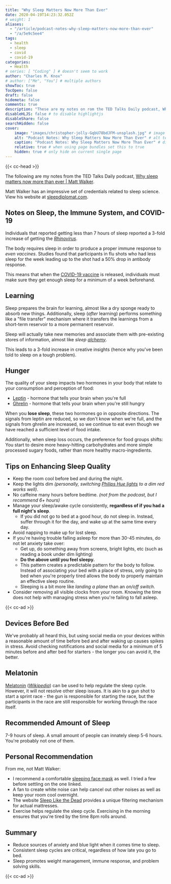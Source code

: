 ```yaml
---
title: "Why Sleep Matters Now More Than Ever"
date: 2020-04-19T14:23:32.052Z
# weight: 1
aliases:
  - "/article/podcast-notes-why-sleep-matters-now-more-than-ever"
  - "/a/5e9c5ee4"
tags:
  - health
  - sleep
  - covid
  - covid-19
categories:
  - Health
# series: [ "Coding" ] # doesn't seem to work
author: "Charles M. Knox"
# author: ["Me", "You"] # multiple authors
showToc: true
TocOpen: false
draft: false
hidemeta: false
comments: true
description: "These are my notes on rom the TED Talks Daily podcast, Why sleep matters now more than ever, by Matt Walker."
disableHLJS: false # to disable highlightjs
disableShare: false
searchHidden: false
cover:
    image: "images/christopher-jolly-GqbU78bdJFM-unsplash.jpg" # image path/url
    alt: "Podcast Notes: Why Sleep Matters Now More Than Ever" # alt text
    caption: "Podcast Notes: Why Sleep Matters Now More Than Ever" # display caption under cover
    relative: true # when using page bundles set this to true
    hidden: true # only hide on current single page
---
```


{{< cc-head >}}

The following are my notes from the TED Talks Daily podcast, [Why sleep matters now more than ever | Matt Walker](https://open.spotify.com/episode/1jPMGB4vggny21di8nOnVz?si=2bShtVfzRSyND6-mTRUxhg).

Matt Walker has an impressive set of credentials related to sleep science. View his website at [sleepdiplomat.com](https://www.sleepdiplomat.com/).

## Notes on Sleep, the Immune System, and COVID-19

Individuals that reported getting less than 7 hours of sleep reported a 3-fold increase of getting the [_Rhinovirus_](https://en.wikipedia.org/wiki/Rhinovirus).

The body requires sleep in order to produce a proper immune response to _even vaccines_. Studies found that participants in flu shots who had less sleep for the week leading up to the shot had a 50% drop in antibody response.

This means that when the [COVID-19 vaccine](https://en.wikipedia.org/wiki/COVID-19_vaccine)  is released, individuals must make sure they get enough sleep for a minimum of a week beforehand.

## Learning

Sleep prepares the brain for learning, almost like a dry sponge ready to absorb new things. Additionally, sleep (_after_ learning) performs something like a "file transfer" mechanism where it transfers the learnings from a short-term reservoir to a more permanent reservoir.

Sleep will actually take new memories and associate them with pre-existing stores of information, almost like _sleep [alchemy](https://en.wikipedia.org/wiki/Alchemy)_.

This leads to a 3-fold increase in creative insights (hence why you've been told to sleep on a tough problem).

## Hunger

The quality of your sleep impacts two hormones in your body that relate to your consumption and perception of food:

* [Leptin](https://en.wikipedia.org/wiki/Leptin) - hormone that tells your brain when you're full
* [Ghrelin](https://en.wikipedia.org/wiki/Ghrelin) - hormone that tells your brain when you're still hungry

When you **lose sleep**, these two hormones go in opposite directions. The signals from leptin are reduced, so we don't know when we're full, and the signals from ghrelin are increased, so we continue to eat even though we have reached a sufficient level of food intake.

Additionally, when sleep loss occurs, the preference for food groups shifts: You start to desire more heavy-hitting carbohydrates and more simple processed sugary foods, rather than more healthy macro-ingredients.

## Tips on Enhancing Sleep Quality

* Keep the room cool before bed and during the night.
* Keep the lights dim *(personally, switching [Philips Hue lights](https://amzn.to/2ymE25b) to a dim red works well)*.
* No caffeine many hours before bedtime. _(not from the podcast, but I recommend 6+ hours)_
* Manage your sleep/awake cycle consistently, **regardless of if you had a full night's sleep**.
  * If you did not go to bed at a good hour, do not sleep in. Instead, suffer through it for the day, and wake up at the same time every day.
* Avoid napping to make up for lost sleep.
* If you're having trouble falling asleep for more than 30-45 minutes, do not let anxiety take over:
  * Get up, do something away from screens, bright lights, etc (such as reading a book under dim lighting)
  * **Do the above until you feel sleepy.**
  * This pattern creates a predictable pattern for the body to follow. Instead of associating your bed with a place of stress, only going to bed when you're properly tired allows the body to properly maintain an effective sleep routine.
  * Sleeping is a bit more like _landing a plane_ than an _on/off switch_.
* Consider removing all visible clocks from your room. Knowing the time does not help with managing stress when you're failing to fall asleep.

{{< cc-ad >}}

## Devices Before Bed

We've probably all heard this, but using social media on your devices within a reasonable amount of time before bed and after waking up causes spikes in stress. Avoid checking notifications and social media for a minimum of 5 minutes before and after bed for starters - the longer you can avoid it, the better.

## Melatonin

[Melatonin](https://amzn.to/2ypzye3) (*[Wikipedia](https://en.wikipedia.org/wiki/Melatonin)*) can be used to help regulate the sleep cycle. However, it will not resolve other sleep issues. It is akin to a gun shot to start a sprint race - the gun is responsible for starting the race, but the participants in the race are still responsible for working through the race itself.

## Recommended Amount of Sleep

7-9 hours of sleep. A small amount of people can innately sleep 5-6 hours. You're probably not one of them.

## Personal Recommendation

From me, not Matt Walker:

* I recommend a comfortable [sleeping face mask](https://amzn.to/2KdFbyC) as well. I tried a few before settling on the one linked.
* A fan to create white noise can help cancel out other noises as well as keep your room cool overnight.
* The website [Sleep Like the Dead](https://www.sleeplikethedead.com/) provides a unique filtering mechanism for actual mattresses.
* Exercise helps regulate the sleep cycle. Exercising in the morning ensures that you're tired by the time 8pm rolls around.

## Summary

* Reduce sources of anxiety and blue light when it comes time to sleep.
* Consistent sleep cycles are critical, regardless of how late you go to bed.
* Sleep promotes weight management, immune response, and problem solving skills.

{{< cc-ad >}}